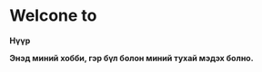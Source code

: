 
<html>
<head>
    <h1><strong>Welcone to</h1>
        </head>
<body>
    <p>Нүүр</p>    
    <p>Энэд миний хобби, гэр бүл болон миний тухай мэдэх болно.</p>
</body>
    </html>
